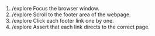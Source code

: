 1. /explore Focus the browser window.
2. /explore Scroll to the footer area of the webpage.
3. /explore Click each footer link one by one.
4. /explore Assert that each link directs to the correct page.
